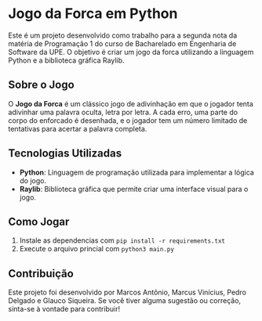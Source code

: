 # Jogo da Forca em Python

Este é um projeto desenvolvido como trabalho para a segunda nota da matéria de Programação 1 do curso de Bacharelado em Engenharia de Software da UPE. O objetivo é criar um jogo da forca utilizando a linguagem Python e a biblioteca gráfica Raylib.

## Sobre o Jogo

O **Jogo da Forca** é um clássico jogo de adivinhação em que o jogador tenta adivinhar uma palavra oculta, letra por letra. A cada erro, uma parte do corpo do enforcado é desenhada, e o jogador tem um número limitado de tentativas para acertar a palavra completa.

## Tecnologias Utilizadas

- **Python**: Linguagem de programação utilizada para implementar a lógica do jogo.
- **Raylib**: Biblioteca gráfica que permite criar uma interface visual para o jogo.

## Como Jogar

1. Instale as dependencias com ```pip install -r requirements.txt```
2. Execute o arquivo princial com ```python3 main.py```

## Contribuição

Este projeto foi desenvolvido por Marcos Antônio, Marcus Vinícius, Pedro Delgado e Glauco Siqueira. Se você tiver alguma sugestão ou correção, sinta-se à vontade para contribuir!
